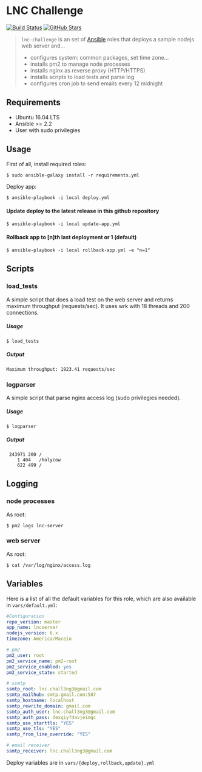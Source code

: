 # LNC Challenge

[![Build Status](https://api.travis-ci.org/raphapr/lnc-challenge.svg)](https://travis-ci.org/raphapr/ansible-pm2)
[![GitHub Stars](https://img.shields.io/github/stars/raphapr/ansible-pm2.svg)](https://github.com/raphapr/ansible-pm2)

> `lnc-challenge` is an set of [Ansible](http://www.ansible.com) roles that deploys a sample nodejs web server and...
>
> * configures system: common packages, set time zone...
> * installs pm2 to manage node processes
> * installs nginx as reverse proxy (HTTP/HTTPS)
> * installs scripts to load tests and parse log
> * configures cron job to send emails every 12 midnight

## Requirements

* Ubuntu 16.04 LTS
* Ansible >= 2.2
* User with sudo privilegies

## Usage

First of all, install required roles:

```shell
$ sudo ansible-galaxy install -r requirements.yml
```

Deploy app:

```shell
$ ansible-playbook -i local deploy.yml
```

#### Update deploy to the latest release in this github repository

```shell
$ ansible-playbook -i local update-app.yml
```

#### Rollback app to [n]th last deployment or 1 (default)

```shell
$ ansible-playbook -i local rollback-app.yml -e "n=1"
```

## Scripts

### load_tests

A simple script that does a load test on the web server and returns maximum throughput (requests/sec). It uses wrk with 18 threads and 200 connections.

##### Usage

```shell
$ load_tests
```

##### Output

```shell
Maximum throughput: 1923.41 requests/sec
```

### logparser

A simple script that parse nginx access log (sudo privilegies needed).

##### Usage

```shell
$ logparser
```

##### Output

```shell
 243971 200 /
    1 404   /holycow
    622 499 /
```

## Logging

### node processes

As root:

```shell
$ pm2 logs lnc-server
```

### web server

As root:

```shell
$ cat /var/log/nginx/access.log
```

## Variables

Here is a list of all the default variables for this role, which are also available in `vars/default.yml`:

```yaml
#Configuration
repo_version: master
app_name: lncserver
nodejs_version: 6.x
timezone: America/Maceio

# pm2
pm2_user: root
pm2_service_name: pm2-root
pm2_service_enabled: yes
pm2_service_state: started

# ssmtp
ssmtp_root: lnc.chall3ng3@gmail.com
ssmtp_mailhub: smtp.gmail.com:587
ssmtp_hostname: localhost
ssmtp_rewrite_domain: gmail.com
ssmtp_auth_user: lnc.chall3ng3@gmail.com
ssmtp_auth_pass: dexqiyfdavjeimgc
ssmtp_use_starttls: "YES"
ssmtp_use_tls: "YES"
ssmtp_from_line_override: "YES"

# email receiver
ssmtp_receiver: lnc.chall3ng3@gmail.com
```

Deploy variables are in `vars/{deploy,rollback,update}.yml`
